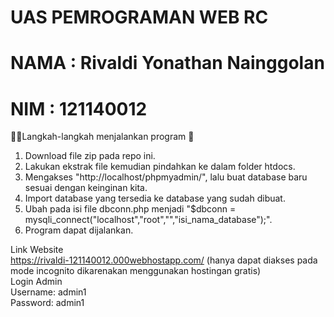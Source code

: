 # UAS PEMROGRAMAN WEB RC
# NAMA : Rivaldi Yonathan Nainggolan
# NIM  : 121140012


✍🏾Langkah-langkah menjalankan program 🌟 
1. Download file zip pada repo ini.
2. Lakukan ekstrak file kemudian pindahkan ke dalam folder htdocs.
3. Mengakses "http://localhost/phpmyadmin/", lalu buat database baru sesuai dengan keinginan kita.
4. Import database yang tersedia ke database yang sudah dibuat.
5. Ubah pada isi file dbconn.php menjadi "$dbconn = mysqli_connect("localhost","root","","isi_nama_database");".
6. Program dapat dijalankan.

Link Website
<br>
https://rivaldi-121140012.000webhostapp.com/
(hanya dapat diakses pada mode incognito dikarenakan menggunakan hostingan gratis)
<br>
Login Admin <br>
Username: admin1 <br>
Password: admin1
